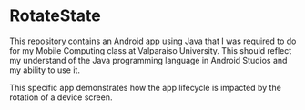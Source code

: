 # RotateState

This repository contains an Android app using Java that I was required to do for my Mobile Computing class at Valparaiso University. This should reflect my understand of the Java programming language in Android Studios and my ability to use it. 

This specific app demonstrates how the app lifecycle is impacted by the rotation of a device screen. 
